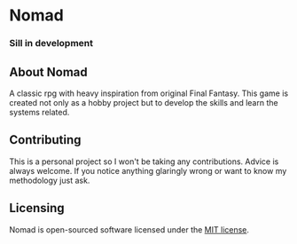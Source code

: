 # Nomad

### Sill in development

## About Nomad
A classic rpg with heavy inspiration from original Final Fantasy. This game is created not only as a hobby project but to develop the skills and learn the systems related.

## Contributing
This is a personal project so I won't be taking any contributions. Advice is always welcome. If you notice anything glaringly wrong or want to know my methodology just ask.

## Licensing
Nomad is open-sourced software licensed under the [MIT license](https://opensource.org/licenses/MIT).
